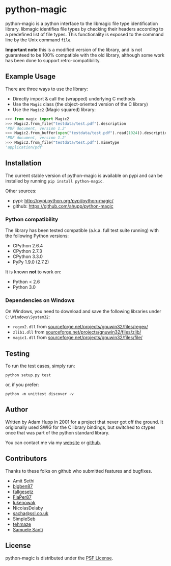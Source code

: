 # python-magic

python-magic is a python interface to the libmagic file type
identification library.  libmagic identifies file types by checking
their headers according to a predefined list of file types. This
functionality is exposed to the command line by the Unix command
`file`.

**Important note** this is a modified version of the library,
and is not guaranteed to be 100% compatible with the old library,
although some work has been done to support retro-compatibility.


## Example Usage

There are three ways to use the library:

* Directly import & call the (wrapped) underlying C methods
* Use the ``Magic`` class (the object-oriented version of the C library)
* Use the ``Magic2`` (Magic squared) library:

```python
>>> from magic import Magic2
>>> Magic2.from_file("testdata/test.pdf").description
'PDF document, version 1.2'
>>> Magic2.from_buffer(open("testdata/test.pdf").read(1024)).description
'PDF document, version 1.2'
>>> Magic2.from_file("testdata/test.pdf").mimetype
'application/pdf'
```

## Installation

The current stable version of python-magic is available on pypi and
can be installed by running `pip install python-magic`.

Other sources:

- pypi: http://pypi.python.org/pypi/python-magic/
- github: https://github.com/ahupp/python-magic

### Python compatibility

The library has been tested compatible (a.k.a. full test suite running) with
the following Python versions:

* CPython 2.6.4
* CPython 2.7.3
* CPython 3.3.0
* PyPy 1.9.0 (2.7.2)

It is known **not** to work on:

* Python < 2.6
* Python 3.0

### Dependencies on Windows

On Windows, you need to download and save the following libraries under
`C:\Windows\System32`:

-   `regex2.dll` from [sourceforge.net/projects/gnuwin32/files/regex/](http://sourceforge.net/projects/gnuwin32/files/regex/)
-   `zlib1.dll` from [sourceforge.net/projects/gnuwin32/files/zlib/](http://sourceforge.net/projects/gnuwin32/files/zlib/)
-   `magic1.dll` from [sourceforge.net/projects/gnuwin32/files/file/](http://sourceforge.net/projects/gnuwin32/files/file/)

## Testing

To run the test cases, simply run:

    python setup.py test

or, if you prefer:

    python -m unittest discover -v

## Author

Written by Adam Hupp in 2001 for a project that never got off the
ground.  It origionally used SWIG for the C library bindings, but
switched to ctypes once that was part of the python standard library.

You can contact me via my [website](http://hupp.org/adam) or
[github](http://github.com/ahupp).

## Contributors

Thanks to these folks on github who submitted features and bugfixes.

-   Amit Sethi
-   [bigben87](https://github.com/bigben87)
-   [fallgesetz](https://github.com/fallgesetz)
-   [FlaPer87](https://github.com/FlaPer87)
-   [lukenowak](https://github.com/lukenowak)
-   NicolasDelaby
-   sacha@ssl.co.uk
-   SimpleSeb
-   [tehmaze](https://github.com/tehmaze)
-   [Samuele Santi](https://github.com/rshk)

## License

python-magic is distributed under the [PSF License](http://www.python.org/psf/license/).

